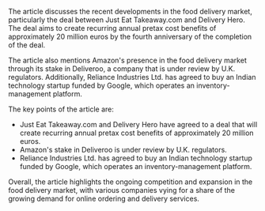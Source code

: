 The article discusses the recent developments in the food delivery market, particularly the deal between Just Eat Takeaway.com and Delivery Hero. The deal aims to create recurring annual pretax cost benefits of approximately 20 million euros by the fourth anniversary of the completion of the deal.

The article also mentions Amazon's presence in the food delivery market through its stake in Deliveroo, a company that is under review by U.K. regulators. Additionally, Reliance Industries Ltd. has agreed to buy an Indian technology startup funded by Google, which operates an inventory-management platform.

The key points of the article are:

* Just Eat Takeaway.com and Delivery Hero have agreed to a deal that will create recurring annual pretax cost benefits of approximately 20 million euros.
* Amazon's stake in Deliveroo is under review by U.K. regulators.
* Reliance Industries Ltd. has agreed to buy an Indian technology startup funded by Google, which operates an inventory-management platform.

Overall, the article highlights the ongoing competition and expansion in the food delivery market, with various companies vying for a share of the growing demand for online ordering and delivery services.